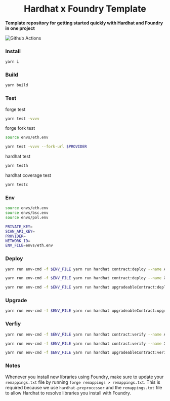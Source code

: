 # <h1 align="center"> Hardhat x Foundry Template </h1>

**Template repository for getting started quickly with Hardhat and Foundry in one project**

![Github Actions](https://github.com/devanonon/hardhat-foundry-template/workflows/test/badge.svg)

### Install

```bash
yarn i
```

### Build

```bash
yarn build
```

### Test
forge test
```bash
yarn test -vvvv
```

forge fork test
```bash
source envs/eth.env

yarn test -vvvv --fork-url $PROVIDER
```

hardhat test
```bash
yarn testh
```

hardhat coverage test
```bash
yarn testc
```

### Env

```bash
source envs/eth.env
source envs/bsc.env
source envs/pol.env

PRIVATE_KEY=
SCAN_API_KEY=
PROVIDER=
NETWORK_ID=
ENV_FILE=envs/eth.env
```

### Deploy

```bash
yarn run env-cmd -f $ENV_FILE yarn run hardhat contract:deploy --name AddressBox --gas-price 3 --args '[]' --network $NETWORK_ID

yarn run env-cmd -f $ENV_FILE yarn run hardhat contract:deploy --name XenImpl --gas-price 3 --args '[]' --network $NETWORK_ID

yarn run env-cmd -f $ENV_FILE yarn run hardhat upgradeableContract:deploy --name TokenUpgradeable --gas-price 3 --args '[]' --network $NETWORK_ID
```

### Upgrade

```bash
yarn run env-cmd -f $ENV_FILE yarn run hardhat upgradeableContract:upgrade --proxy-name TokenUpgradeable --impl-name TokenUpgradeable --gas-price 3 --network $NETWORK_ID
```

### Verfiy
```bash
yarn run env-cmd -f $ENV_FILE yarn run hardhat contract:verify --name AddressBox --args '[]' --network $NETWORK_ID

yarn run env-cmd -f $ENV_FILE yarn run hardhat contract:verify --name XenImpl --args '[]' --network $NETWORK_ID

yarn run env-cmd -f $ENV_FILE yarn run hardhat upgradeableContract:verify --name TokenUpgradeable --args '[]' --network $NETWORK_ID
```

### Notes

Whenever you install new libraries using Foundry, make sure to update your `remappings.txt` file by running `forge remappings > remappings.txt`. This is required because we use `hardhat-preprocessor` and the `remappings.txt` file to allow Hardhat to resolve libraries you install with Foundry.
